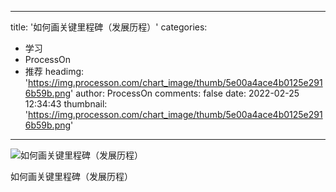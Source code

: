 
---
title: '如何画关键里程碑（发展历程）'
categories: 
 - 学习
 - ProcessOn
 - 推荐
headimg: 'https://img.processon.com/chart_image/thumb/5e00a4ace4b0125e2916b59b.png'
author: ProcessOn
comments: false
date: 2022-02-25 12:34:43
thumbnail: 'https://img.processon.com/chart_image/thumb/5e00a4ace4b0125e2916b59b.png'
---

<div>   
<img class="thumb" alt="如何画关键里程碑（发展历程）" src="https://img.processon.com/chart_image/thumb/5e00a4ace4b0125e2916b59b.png" referrerpolicy="no-referrer">
<p>如何画关键里程碑（发展历程）</p>  
</div>
            